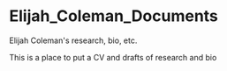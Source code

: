 # Elijah_Coleman_Documents
Elijah Coleman's research, bio, etc.


This is a place to put a CV and drafts of research and bio
